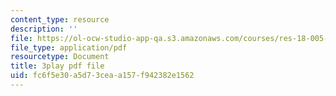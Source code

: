 ```yaml
---
content_type: resource
description: ''
file: https://ol-ocw-studio-app-qa.s3.amazonaws.com/courses/res-18-005-highlights-of-calculus-spring-2010/fc6f5e30a5d73ceaa157f942382e1562_FtQl1gAo12E.pdf
file_type: application/pdf
resourcetype: Document
title: 3play pdf file
uid: fc6f5e30-a5d7-3cea-a157-f942382e1562
---
```

